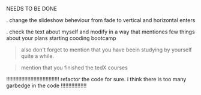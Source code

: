 NEEDS TO BE DONE

. change the slideshow beheviour from fade to vertical and horizontal enters



. check the text about myself and modify in a way that mentiones few things about your plans starting cooding bootcamp

  > also don't forget to mention that you have beein studying by yourself quite a while. 

  > mention that you finished the tedX courses 


!!!!!!!!!!!!!!!!!!!!!!!!!!!!!!!!!!!
refactor the code for sure. i think there is too many garbedge in the code
!!!!!!!!!!!!!!!!!

